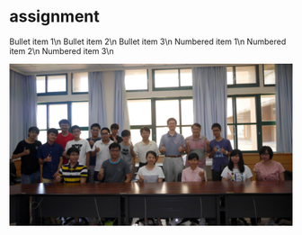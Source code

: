 # assignment

Bullet item 1\n
Bullet item 2\n
Bullet item 3\n
Numbered item 1\n
Numbered item 2\n
Numbered item 3\n

![image](https://github.com/410421216/assignment/blob/master/photo.jpg)
